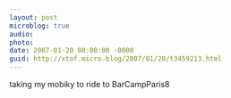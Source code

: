 ```yaml
---
layout: post
microblog: true
audio: 
photo: 
date: 2007-01-20 00:00:00 -0000
guid: http://xtof.micro.blog/2007/01/20/t3459213.html
---
```

taking my mobiky to ride to BarCampParis8 
